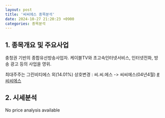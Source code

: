 ```yaml
---
layout: post
title: '씨씨에스 종목분석'
date: 2024-10-27 21:20:23 +0900
categories: 종목분석
---
```


## 1. 종목개요 및 주요사업

충청권 기반의 종합유선방송사업자. 케이블TV와 초고속인터넷서비스, 인터넷전화, 방송 광고 등의 사업을 영위.

최대주주는 그린비티에스 외(14.01%) 상호변경 : 씨.씨.에스 -> 씨씨에스(04년4월)
[#씨씨에스](#)

## 2. 시세분석

No price analysis available
